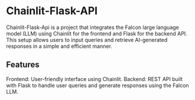 # Chainlit-Flask-API
Chainlit-Flask-Api is a project that integrates the Falcon large language model (LLM) using Chainlit for the frontend and Flask for the backend API. This setup allows users to input queries and retrieve AI-generated responses in a simple and efficient manner.

## Features
Frontend: User-friendly interface using Chainlit.
Backend: REST API built with Flask to handle user queries and generate responses using the Falcon LLM.
